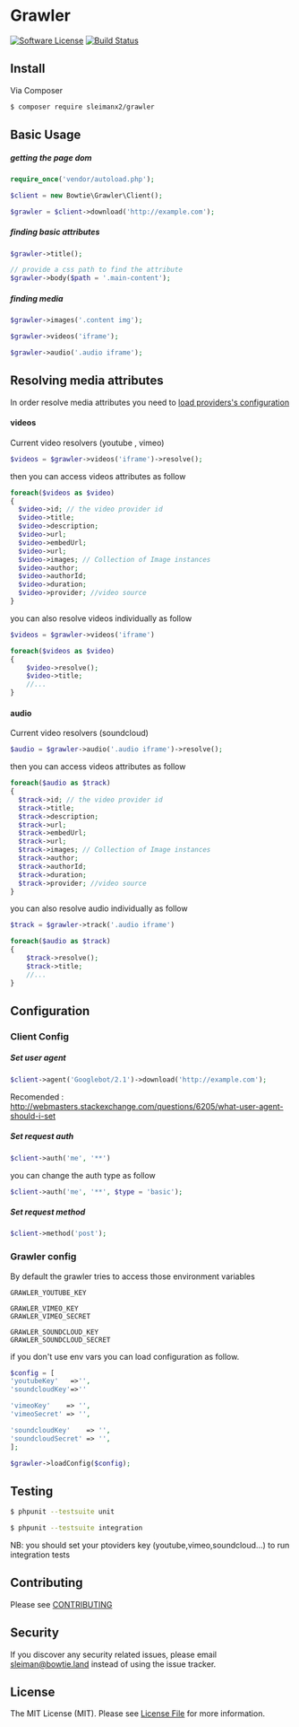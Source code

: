 # Grawler

[![Software License][ico-license]](LICENSE.md) [![Build Status](https://travis-ci.org/sleimanx2/grawler.svg?branch=master)](https://travis-ci.org/sleimanx2/grawler)

## Install

Via Composer

``` bash
$ composer require sleimanx2/grawler
```

## Basic Usage


##### getting the page dom

```php
require_once('vendor/autoload.php');

$client = new Bowtie\Grawler\Client();

$grawler = $client->download('http://example.com');
```

##### finding basic attributes


```php
$grawler->title();
```

```php
// provide a css path to find the attribute
$grawler->body($path = '.main-content');
```

##### finding media

```php
$grawler->images('.content img');
```

```php
$grawler->videos('iframe');
```

```php
$grawler->audio('.audio iframe');
```

## Resolving media attributes

In order resolve media attributes you need to [load providers's configuration](#grawler-config)

#### videos

Current video resolvers (youtube , vimeo)

```php
$videos = $grawler->videos('iframe')->resolve();
```
then you can access videos attributes as follow
```php
foreach($videos as $video)
{
  $video->id; // the video provider id
  $video->title;
  $video->description;
  $video->url;
  $video->embedUrl;
  $video->url;
  $video->images; // Collection of Image instances
  $video->author;
  $video->authorId;
  $video->duration;
  $video->provider; //video source
}
```

you can also resolve videos individually  as follow

```php
$videos = $grawler->videos('iframe')

foreach($videos as $video)
{
	$video->resolve();
    $video->title;
    //...
}
```

#### audio

Current video resolvers (soundcloud)

```php
$audio = $grawler->audio('.audio iframe')->resolve();
```
then you can access videos attributes as follow
```php
foreach($audio as $track)
{
  $track->id; // the video provider id
  $track->title;
  $track->description;
  $track->url;
  $track->embedUrl;
  $track->url;
  $track->images; // Collection of Image instances
  $track->author;
  $track->authorId;
  $track->duration;
  $track->provider; //video source
}
```

you can also resolve audio individually  as follow

```php
$track = $grawler->track('.audio iframe')

foreach($audio as $track)
{
	$track->resolve();
    $track->title;
    //...
}
```

## Configuration

### Client Config

##### Set user agent
```php
$client->agent('Googlebot/2.1')->download('http://example.com');
```
Recomended : http://webmasters.stackexchange.com/questions/6205/what-user-agent-should-i-set

##### Set request auth

```php
$client->auth('me', '**')
```
you can change the auth type as follow

```php
$client->auth('me', '**', $type = 'basic');
```

##### Set request method

```php
$client->method('post');
```

### <a name="grawler-config"></a> Grawler config

By default the grawler tries to access those environment variables
```
GRAWLER_YOUTUBE_KEY

GRAWLER_VIMEO_KEY
GRAWLER_VIMEO_SECRET

GRAWLER_SOUNDCLOUD_KEY
GRAWLER_SOUNDCLOUD_SECRET
```
if you don't use env vars  you can load configuration as follow.

```php
$config = [
'youtubeKey'   =>'',
'soundcloudKey'=>''

'vimeoKey'    => '',
'vimeoSecret' => '',

'soundcloudKey'    => '',
'soundcloudSecret' => '',
];

$grawler->loadConfig($config);
```


## Testing


``` bash
$ phpunit --testsuite unit
```

``` bash
$ phpunit --testsuite integration
```

NB: you should set your ptoviders key (youtube,vimeo,soundcloud...) to run integration tests

## Contributing

Please see [CONTRIBUTING](CONTRIBUTING.md)

## Security

If you discover any security related issues, please email sleiman@bowtie.land instead of using the issue tracker.


## License

The MIT License (MIT). Please see [License File](LICENSE.md) for more information.

[ico-license]: https://img.shields.io/badge/license-MIT-brightgreen.svg?style=flat-square

